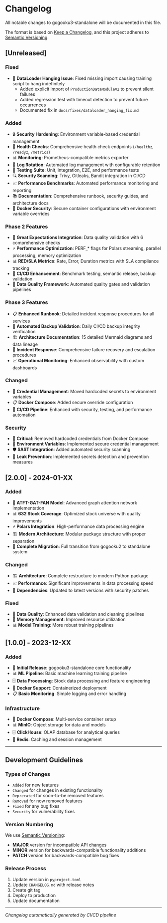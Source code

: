 # Changelog

All notable changes to gogooku3-standalone will be documented in this file.

The format is based on [Keep a Changelog](https://keepachangelog.com/en/1.0.0/),
and this project adheres to [Semantic Versioning](https://semver.org/spec/v2.0.0.html).

## [Unreleased]

### Fixed
- 🐛 **DataLoader Hanging Issue**: Fixed missing import causing training script to hang indefinitely
  - Added explicit import of `ProductionDataModuleV2` to prevent silent failures
  - Added regression test with timeout detection to prevent future occurrences
  - Documented fix in `docs/fixes/dataloader_hanging_fix.md`

### Added
- 🔒 **Security Hardening**: Environment variable-based credential management
- 🏥 **Health Checks**: Comprehensive health check endpoints (`/healthz`, `/readyz`, `/metrics`)
- 📊 **Monitoring**: Prometheus-compatible metrics exporter
- 🔄 **Log Rotation**: Automated log management with configurable retention
- 🧪 **Testing Suite**: Unit, integration, E2E, and performance tests
- 🔍 **Security Scanning**: Trivy, Gitleaks, Bandit integration in CI/CD
- 📈 **Performance Benchmarks**: Automated performance monitoring and reporting
- 📚 **Documentation**: Comprehensive runbook, security guides, and architecture docs
- 🐳 **Docker Security**: Secure container configurations with environment variable overrides

### Phase 2 Features
- 🧪 **Great Expectations Integration**: Data quality validation with 6 comprehensive checks
- ⚡ **Performance Optimization**: PERF_* flags for Polars streaming, parallel processing, memory optimization
- 📊 **RED/SLA Metrics**: Rate, Error, Duration metrics with SLA compliance tracking
- 🔄 **CI/CD Enhancement**: Benchmark testing, semantic release, backup validation
- 🎯 **Data Quality Framework**: Automated quality gates and validation pipelines

### Phase 3 Features
- 📋 **Enhanced Runbook**: Detailed incident response procedures for all services
- 💾 **Automated Backup Validation**: Daily CI/CD backup integrity verification
- 🏗️ **Architecture Documentation**: 15 detailed Mermaid diagrams and data lineage
- 🚨 **Incident Response**: Comprehensive failure recovery and escalation procedures
- 📈 **Operational Monitoring**: Enhanced observability with custom dashboards

### Changed
- 🔐 **Credential Management**: Moved hardcoded secrets to environment variables
- 📋 **Docker Compose**: Added secure override configuration
- 🔧 **CI/CD Pipeline**: Enhanced with security, testing, and performance automation

### Security
- 🚨 **Critical**: Removed hardcoded credentials from Docker Compose
- 🔑 **Environment Variables**: Implemented secure credential management
- 🛡️ **SAST Integration**: Added automated security scanning
- 📝 **Leak Prevention**: Implemented secrets detection and prevention measures

## [2.0.0] - 2024-01-XX

### Added
- 🎯 **ATFT-GAT-FAN Model**: Advanced graph attention network implementation
- 📊 **632 Stock Coverage**: Optimized stock universe with quality improvements
- ⚡ **Polars Integration**: High-performance data processing engine
- 🏗️ **Modern Architecture**: Modular package structure with proper separation
- 🔄 **Complete Migration**: Full transition from gogooku2 to standalone system

### Changed
- 🏗️ **Architecture**: Complete restructure to modern Python package
- 📈 **Performance**: Significant improvements in data processing speed
- 🔧 **Dependencies**: Updated to latest versions with security patches

### Fixed
- 🐛 **Data Quality**: Enhanced data validation and cleaning pipelines
- 🔧 **Memory Management**: Improved resource utilization
- 📊 **Model Training**: More robust training pipelines

## [1.0.0] - 2023-12-XX

### Added
- 🚀 **Initial Release**: gogooku3-standalone core functionality
- 📊 **ML Pipeline**: Basic machine learning training pipeline
- 🗄️ **Data Processing**: Stock data processing and feature engineering
- 🐳 **Docker Support**: Containerized deployment
- 📋 **Basic Monitoring**: Simple logging and error handling

### Infrastructure
- 🐳 **Docker Compose**: Multi-service container setup
- 📊 **MinIO**: Object storage for data and models
- 🗄️ **ClickHouse**: OLAP database for analytical queries
- 🔄 **Redis**: Caching and session management

---

## Development Guidelines

### Types of Changes
- `Added` for new features
- `Changed` for changes in existing functionality
- `Deprecated` for soon-to-be removed features
- `Removed` for now removed features
- `Fixed` for any bug fixes
- `Security` for vulnerability fixes

### Version Numbering
We use [Semantic Versioning](https://semver.org/):
- **MAJOR** version for incompatible API changes
- **MINOR** version for backwards-compatible functionality additions
- **PATCH** version for backwards-compatible bug fixes

### Release Process
1. Update version in `pyproject.toml`
2. Update `CHANGELOG.md` with release notes
3. Create git tag
4. Deploy to production
5. Update documentation

---

*Changelog automatically generated by CI/CD pipeline*
